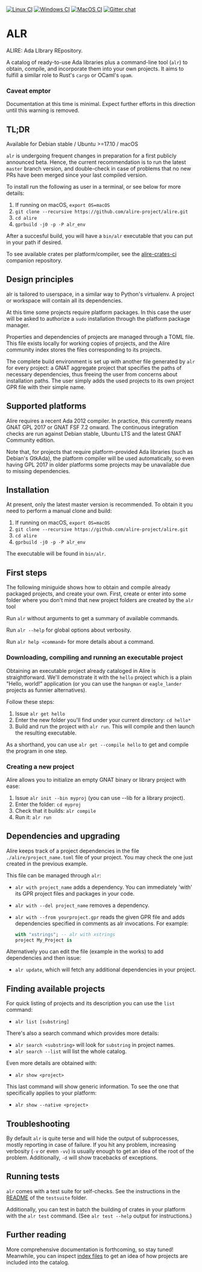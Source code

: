 [![Linux CI](https://github.com/alire-project/alire/workflows/CI%20linux/badge.svg)](https://github.com/alire-project/alire/actions)
[![Windows CI](https://github.com/alire-project/alire/workflows/CI%20Windows/badge.svg)](https://github.com/alire-project/alire/actions)
[![MacOS CI](https://github.com/alire-project/alire/workflows/CI%20macOS/badge.svg)](https://github.com/alire-project/alire/actions)
[![Gitter chat](https://badges.gitter.im/gitterHQ/gitter.png)](https://gitter.im/ada-lang/Alire)

# ALR #

ALIRE: Ada LIbrary REpository.

A catalog of ready-to-use Ada libraries plus a command-line tool (`alr`) to obtain, compile, and incorporate them into your own projects. It aims to fulfill a similar role to Rust's `cargo` or OCaml's `opam`.

### Caveat emptor ###

Documentation at this time is minimal. Expect further efforts in this direction until this warning is removed.

## TL;DR ##

Available for Debian stable / Ubuntu >=17.10 / macOS

`alr` is undergoing frequent changes in preparation for a first publicly announced beta. Hence, the current recommendation is to run the latest `master` branch version, and double-check in case of problems that no new PRs have been merged since your last compiled version.

To install run the following as user in a terminal, or see below for more details:

1. If running on macOS, `export OS=macOS`
1. `git clone --recursive https://github.com/alire-project/alire.git`
1. `cd alire`
1. `gprbuild -j0 -p -P alr_env`

After a succesful build, you will have a `bin/alr` executable that you can put in your path if desired.

To see available crates per platform/compiler, see the [alire-crates-ci](https://github.com/alire-project/alire-crates-ci) companion repository.

## Design principles ##

alr is tailored to userspace, in a similar way to Python's virtualenv. A project or workspace will contain all its dependencies.

At this time some projects require platform packages. In this case the user will be asked to authorize a `sudo` installation through the platform package manager.

Properties and dependencies of projects are managed through a TOML file. This file exists locally for working copies of projects, and the Alire community index stores the files corresponding to its projects.

The complete build environment is set up with another file generated by `alr` for every project: a GNAT aggregate project that specifies the paths of necessary dependencies, thus freeing the user from concerns about installation paths. The user simply adds the used projects to its own project GPR file with their simple name.

## Supported platforms ##
Alire requires a recent Ada 2012 compiler. In practice, this currently means GNAT GPL 2017 or GNAT FSF 7.2 onward. The continuous integration checks are run against Debian stable, Ubuntu LTS and the latest GNAT Community edition.

Note that, for projects that require platform-provided Ada libraries (such as Debian's GtkAda), the platform compiler will be used automatically, so even having GPL 2017 in older platforms some projects may be unavailable due to missing dependencies.

## Installation ##

At present, only the latest master version is recommended. To obtain it you need to perform a manual clone and build:

1. If running on macOS, `export OS=macOS`
1. `git clone --recursive https://github.com/alire-project/alire.git`
1. `cd alire`
1. `gprbuild -j0 -p -P alr_env`

The executable will be found in `bin/alr`.

## First steps ##
The following miniguide shows how to obtain and compile already packaged projects, and create your own. First, create or enter into some folder where you don't mind that new project folders are created by the `alr` tool

Run `alr` without arguments to get a summary of available commands.

Run `alr --help` for global options about verbosity.

Run `alr help <command>` for more details about a command.

### Downloading, compiling and running an executable project ###
Obtaining an executable project already cataloged in Alire is straightforward. We'll demonstrate it with the `hello` project which is a plain "Hello, world!" application (or you can use the `hangman` or `eagle_lander` projects as funnier alternatives).

Follow these steps:

1. Issue `alr get hello`
2. Enter the new folder you'll find under your current directory: `cd hello*`
3. Build and run the project with `alr run`. This will compile and then launch the resulting executable.

As a shorthand, you can use `alr get --compile hello` to get and compile the program in one step.

### Creating a new project ###
Alire allows you to initialize an empty GNAT binary or library project with ease:

1. Issue `alr init --bin myproj` (you can use --lib for a library project).
2. Enter the folder: `cd myproj`
3. Check that it builds: `alr compile`
4. Run it: `alr run`

## Dependencies and upgrading ##
Alire keeps track of a project dependencies in the file `./alire/project_name.toml` file of your project. You may check the one just created in the previous example.

This file can be managed through `alr`:

* `alr with project_name` adds a dependency. You can immediately 'with' its GPR project files and packages in your code.
* `alr with --del project_name` removes a dependency.
* `alr with --from yourproject.gpr` reads the given GPR file and adds dependencies specified in comments as alr invocations. For example:

    ```Ada
    with "xstrings"; -- alr with xstrings
    project My_Project is
    ```

Alternatively you can edit the file (example in the works) to add dependencies and then issue:

* `alr update`, which will fetch any additional dependencies in your project.

## Finding available projects ##

For quick listing of projects and its description you can use the `list` command:

* `alr list [substring]`

There's also a search command which provides more details:

* `alr search <substring>` will look for `substring` in project names.
* `alr search --list` will list the whole catalog.

Even more details are obtained with:

* `alr show <project>`

This last command will show generic information. To see the one that specifically applies to your platform:

* `alr show --native <project>`

## Troubleshooting ##

By default `alr` is quite terse and will hide the output of subprocesses, mostly reporting in case of failure. If you hit any problem, increasing verbosity (`-v` or even `-vv`) is usually enough to get an idea of the root of the problem. Additionally, `-d` will show tracebacks of exceptions.

## Running tests ##

`alr` comes with a test suite for self-checks. See the instructions in the [README](https://github.com/alire-project/alire/blob/master/testsuite/README.md) of the `testsuite` folder.

Additionally, you can test in batch the building of crates in your platform with the `alr test` command. (See `alr test --help` output for instructions.)

## Further reading ##

More comprehensive documentation is forthcoming, so stay tuned! Meanwhile, you can inspect [index files](https://github.com/alire-project/alire-index) to get an idea of how projects are included into the catalog.
